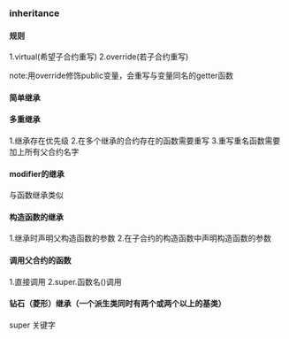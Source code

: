 ### inheritance

#### 规则

1.virtual(希望子合约重写)
2.override(若子合约重写)

note:用override修饰public变量，会重写与变量同名的getter函数

#### 简单继承

#### 多重继承

1.继承存在优先级
2.在多个继承的合约存在的函数需要重写
3.重写重名函数需要加上所有父合约名字

#### modifier的继承

与函数继承类似

#### 构造函数的继承

1.继承时声明父构造函数的参数
2.在子合约的构造函数中声明构造函数的参数

#### 调用父合约的函数

1.直接调用
2.super.函数名()调用

#### 钻石（菱形）继承（一个派生类同时有两个或两个以上的基类）

super 关键字
